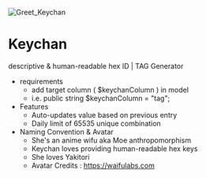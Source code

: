 
![Greet_Keychan](https://storage.googleapis.com/wcorp_public/waifulab/preview/6773cc5932aa695d3ba08e670ecb458b1659886226.png) 
# Keychan 
 descriptive &amp; human-readable hex ID | TAG Generator

- requirements
  - add target column ( $keychanColumn ) in model
  - i.e. public string $keychanColumn = "tag";
- Features
  - Auto-updates value based on previous entry
  - Daily limit of 65535 unique combination
- Naming Convention & Avatar
  - She's an anime wifu aka Moe anthropomorphism
  - Keychan loves providing human-readable hex keys
  - She loves Yakitori
  - Avatar Credits : https://waifulabs.com

